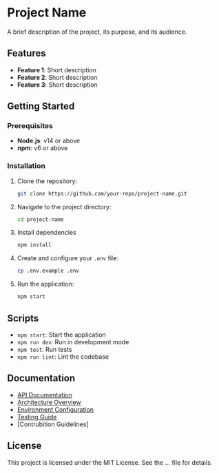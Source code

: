 # Project Name

A brief description of the project, its purpose, and its audience.

## Features

- **Feature 1**: Short description
- **Feature 2**: Short description
- **Feature 3**: Short description

## Getting Started

### Prerequisites

- **Node.js**: v14 or above
- **npm**: v6 or above

### Installation

1. Clone the repository:

    ```bash
    git clone https://github.com/your-repo/project-name.git
    ```

2. Navigate to the project directory:

    ```bash
    cd project-name
    ```

3. Install dependencies

    ```bash
    npm install
    ```

4. Create and configure your `.env` file:

    ```bash
    cp .env.example .env
    ```

5. Run the application:

    ```bash
    npm start
    ```

## Scripts

- `npm start`: Start the application
- `npm run dev`: Run in development mode
- `npm test`: Run tests
- `npm run lint`: Lint the codebase

## Documentation

- [API Documentation](./docs/api.md)
- [Architecture Overview](./docs/ARCHITECTURE.md)
- [Environment Configuration](./docs/ENVIRONMENT.md)
- [Testing Guide](./docs/TESTING.md)
- [Contrubition Guidelines]

## License

This project is licensed under the MIT License. See the ... file for details.
